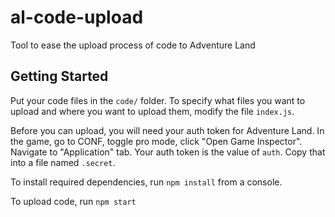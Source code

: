 # al-code-upload

Tool to ease the upload process of code to Adventure Land

## Getting Started

Put your code files in the `code/` folder. To specify what files you want to upload and where you want to upload them, modify the file `index.js`.

Before you can upload, you will need your auth token for Adventure Land. In the game, go to CONF, toggle pro mode, click "Open Game Inspector". Navigate to "Application" tab. Your auth token is the value of `auth`. Copy that into a file named `.secret`.

To install required dependencies, run `npm install` from a console.

To upload code, run `npm start`
